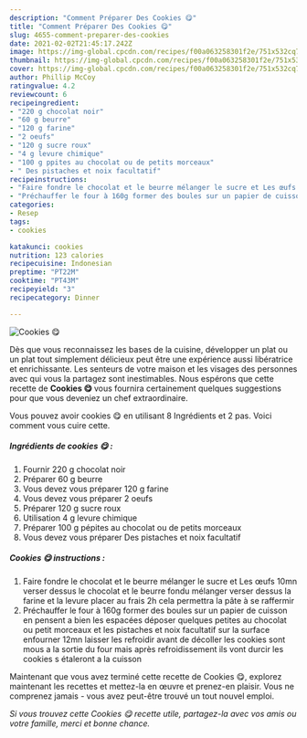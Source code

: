 ```yaml
---
description: "Comment Préparer Des Cookies 😋"
title: "Comment Préparer Des Cookies 😋"
slug: 4655-comment-preparer-des-cookies
date: 2021-02-02T21:45:17.242Z
image: https://img-global.cpcdn.com/recipes/f00a063258301f2e/751x532cq70/cookies-😋-photo-principale-de-la-recette.jpg
thumbnail: https://img-global.cpcdn.com/recipes/f00a063258301f2e/751x532cq70/cookies-😋-photo-principale-de-la-recette.jpg
cover: https://img-global.cpcdn.com/recipes/f00a063258301f2e/751x532cq70/cookies-😋-photo-principale-de-la-recette.jpg
author: Phillip McCoy
ratingvalue: 4.2
reviewcount: 6
recipeingredient:
- "220 g chocolat noir"
- "60 g beurre"
- "120 g farine"
- "2 oeufs"
- "120 g sucre roux"
- "4 g levure chimique"
- "100 g ppites au chocolat ou de petits morceaux"
- " Des pistaches et noix facultatif"
recipeinstructions:
- "Faire fondre le chocolat et le beurre mélanger le sucre et Les œufs 10mn verser dessus le chocolat et le beurre fondu mélanger verser dessus la farine et la levure placer au frais 2h cela permettra la pâte à se raffermir"
- "Préchauffer le four à 160g former des boules sur un papier de cuisson en pensent a bien les espacées déposer quelques petites au chocolat ou petit morceaux et les pistaches et noix facultatif sur la surface enfourner 12mn laisser les refroidir avant de décoller les cookies sont mous a la sortie du four mais après refroidissement ils vont durcir les cookies s étaleront a la cuisson"
categories:
- Resep
tags:
- cookies

katakunci: cookies 
nutrition: 123 calories
recipecuisine: Indonesian
preptime: "PT22M"
cooktime: "PT43M"
recipeyield: "3"
recipecategory: Dinner

---
```



![Cookies 😋](https://img-global.cpcdn.com/recipes/f00a063258301f2e/751x532cq70/cookies-😋-photo-principale-de-la-recette.jpg)

Dès que vous reconnaissez les bases de la cuisine, développer un plat ou un plat tout simplement délicieux peut être une expérience aussi libératrice et enrichissante. Les senteurs de votre maison et les visages des personnes avec qui vous la partagez sont inestimables. Nous espérons que cette recette de <strong> Cookies 😋 </strong> vous fournira certainement quelques suggestions pour que vous deveniez un chef extraordinaire.

<!--inarticleads1-->

Vous pouvez avoir cookies 😋 en utilisant 8 Ingrédients et 2 pas. Voici comment vous cuire cette.

##### Ingrédients de cookies 😋 :

1. Fournir 220 g chocolat noir
1. Préparer 60 g beurre
1. Vous devez vous préparer 120 g farine
1. Vous devez vous préparer 2 oeufs
1. Préparer 120 g sucre roux
1. Utilisation 4 g levure chimique
1. Préparer 100 g pépites au chocolat ou de petits morceaux
1. Vous devez vous préparer  Des pistaches et noix facultatif




<!--inarticleads2-->

##### Cookies 😋 instructions :

1. Faire fondre le chocolat et le beurre mélanger le sucre et Les œufs 10mn verser dessus le chocolat et le beurre fondu mélanger verser dessus la farine et la levure placer au frais 2h cela permettra la pâte à se raffermir
1. Préchauffer le four à 160g former des boules sur un papier de cuisson en pensent a bien les espacées déposer quelques petites au chocolat ou petit morceaux et les pistaches et noix facultatif sur la surface enfourner 12mn laisser les refroidir avant de décoller les cookies sont mous a la sortie du four mais après refroidissement ils vont durcir les cookies s étaleront a la cuisson




<!--inarticleads1-->

<p>
Maintenant que vous avez terminé cette recette de Cookies 😋, explorez maintenant les recettes et mettez-la en œuvre et prenez-en plaisir. Vous ne comprenez jamais - vous avez peut-être trouvé un tout nouvel emploi.
</p>

<p>
<i>Si vous trouvez cette Cookies 😋 recette utile, partagez-la avec vos amis ou votre famille, merci et bonne chance.</i>
</p>

